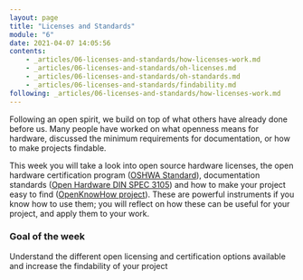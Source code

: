 ```yaml
---
layout: page
title: "Licenses and Standards"
module: "6"
date: 2021-04-07 14:05:56
contents:
    - _articles/06-licenses-and-standards/how-licenses-work.md
    - _articles/06-licenses-and-standards/oh-licenses.md
    - _articles/06-licenses-and-standards/oh-standards.md
    - _articles/06-licenses-and-standards/findability.md
following: _articles/06-licenses-and-standards/how-licenses-work.md
---
```

Following an open spirit, we build on top of what others have already done before us. Many people have worked on what openness means for hardware, discussed the minimum requirements for documentation, or how to make projects findable.

This week you will take a look into open source hardware licenses, the open hardware certification program ([OSHWA Standard](https://certification.oshwa.org/)), documentation standards ([Open Hardware DIN SPEC 3105](https://wiki.opensourceecology.org/wiki/DIN_SPEC_3105)) and how to make your project easy to find ([OpenKnowHow project](https://openknowhow.org/)). These are powerful instruments if you know how to use them; you will reflect on how these can be useful for your project, and apply them to your work.

### Goal of the week
Understand the different open licensing and certification options available and increase the findability of your project 
